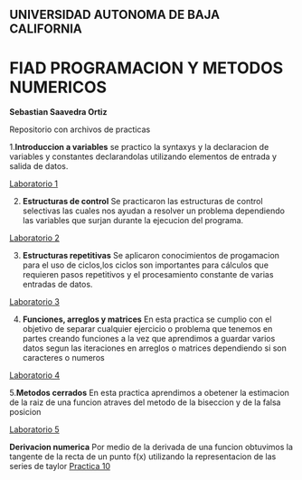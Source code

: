 ## UNIVERSIDAD AUTONOMA DE BAJA CALIFORNIA 
# FIAD PROGRAMACION Y METODOS NUMERICOS 

**Sebastian Saavedra Ortiz**

Repositorio con archivos de practicas 


1.**Introduccion a variables**  se practico la syntaxys y la declaracion de variables y constantes declarandolas utilizando elementos de entrada y salida de datos.

[Laboratorio 1](https://github.com/ssaavedrao/Proyecto-PYMN/tree/main/Laboratorio%201)

2. **Estructuras de control** Se practicaron las estructuras de control selectivas las cuales nos ayudan a resolver un problema dependiendo las variables que surjan durante la ejecucion del programa.

[Laboratorio 2](https://github.com/ssaavedrao/Proyecto-PYMN/tree/main/Laboratorio%202)

3. **Estructuras repetitivas** Se aplicaron conocimientos de progamacion para el uso de ciclos,los ciclos son importantes para cálculos que requieren pasos repetitivos y el procesamiento constante de varias entradas de datos.

[Laboratorio 3](https://github.com/ssaavedrao/Proyecto-PYMN/tree/main/Laboratorio%203)

4. **Funciones, arreglos y matrices** En esta practica se cumplio con el objetivo de separar cualquier ejercicio o problema que tenemos en partes creando funciones a la vez que aprendimos a guardar varios datos segun las iteraciones en arreglos o matrices dependiendo si son caracteres o numeros

[Laboratorio 4](https://github.com/ssaavedrao/Proyecto-PYMN/tree/main/Laboratorio%204)

5.**Metodos cerrados** En esta practica aprendimos a obetener la estimacion de la raiz de una funcion atraves del metodo de la biseccion y de la falsa posicion

[Laboratorio 5](https://github.com/ssaavedrao/Proyecto-PYMN/tree/main/L5-Sebastian%20Saavedra)

**Derivacion numerica** Por medio de la derivada de una funcion obtuvimos la tangente de la recta de un punto f(x) utilizando la representacion de las series de taylor 
[Practica 10](https://github.com/ssaavedrao/Proyecto-PYMN/blob/main/Practica%2010%20-%20Sebastian%20Saavedra.cpp)
